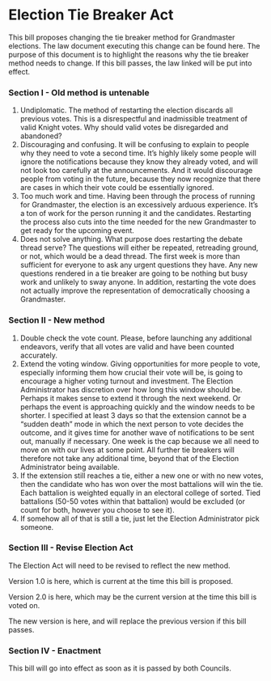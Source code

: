 # Election Tie Breaker Act
This bill proposes changing the tie breaker method for Grandmaster elections. The law document executing this change can be found here. The purpose of this document is to highlight the reasons why the tie breaker method needs to change. If this bill passes, the law linked will be put into effect.

### Section I - Old method is untenable
1. Undiplomatic. The method of restarting the election discards all previous votes. This is a  disrespectful and inadmissible treatment of valid Knight votes. Why should valid votes be disregarded and abandoned?
1. Discouraging and confusing. It will be confusing to explain to people why they need to vote a second time. It’s highly likely some people will ignore the notifications because they know they already voted, and will not look too carefully at the announcements. And it would discourage people from voting in the future, because they now recognize that there are cases in which their vote could be essentially ignored.
1. Too much work and time. Having been through the process of running for Grandmaster, the election is an excessively arduous experience. It’s a ton of work for the person running it and the candidates. Restarting the process also cuts into the time needed for the new Grandmaster to get ready for the upcoming event.
1. Does not solve anything. What purpose does restarting the debate thread serve? The questions will either be repeated, retreading ground, or not, which would be a dead thread. The first week is more than sufficient for everyone to ask any urgent questions they have. Any new questions rendered in a tie breaker are going to be nothing but busy work and unlikely to sway anyone. In addition, restarting the vote does not actually improve the representation of democratically choosing a Grandmaster.

### Section II - New method
1. Double check the vote count. Please, before launching any additional endeavors, verify that all votes are valid and have been counted accurately.
1. Extend the voting window. Giving opportunities for more people to vote, especially informing them how crucial their vote will be, is going to encourage a higher voting turnout and investment. The Election Administrator has discretion over how long this window should be. Perhaps it makes sense to extend it through the next weekend. Or perhaps the event is approaching quickly and the window needs to be shorter. I specified at least 3 days so that the extension cannot be a “sudden death” mode in which the next person to vote decides the outcome, and it gives time for another wave of notifications to be sent out, manually if necessary. One week is the cap because we all need to move on with our lives at some point. All further tie breakers will therefore not take any additional time, beyond that of the Election Administrator being available.
1. If the extension still reaches a tie, either a new one or with no new votes, then the candidate who has won over the most battalions will win the tie. Each battalion is weighted equally in an electoral college of sorted. Tied battalions (50-50 votes within that battalion) would be excluded (or count for both, however you choose to see it).
1. If somehow all of that is still a tie, just let the Election Administrator pick someone.

### Section III - Revise Election Act
The Election Act will need to be revised to reflect the new method.

Version 1.0 is here, which is current at the time this bill is proposed.

Version 2.0 is here, which may be the current version at the time this bill is voted on.

The new version is here, and will replace the previous version if this bill passes.

### Section IV - Enactment
This bill will go into effect as soon as it is passed by both Councils.
